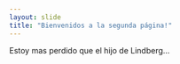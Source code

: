 ```yaml
---
layout: slide
title: "Bienvenidos a la segunda página!"
---
```

Estoy mas perdido que el hijo de Lindberg...
